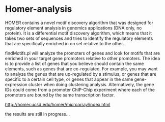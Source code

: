 # Homer-analysis
HOMER contains a novel motif discovery algorithm that was designed for regulatory element analysis in genomics applications (DNA only, no protein).  It is a differential motif discovery algorithm, which means that it takes two sets of sequences and tries to identify the regulatory elements that are specifically enriched in on set relative to the other.


findMotifs.pl will analyze the promoters of genes and look for motifs that are enriched in your target gene promoters relative to other promoters.  The idea is to provide a list of genes that you believe should contain the same elements, such as genes that are co-regulated.  For example, you may want to analyze the genes that are up-regulated by a stimulus, or genes that are specific to a certain cell type, or genes that appear in the same gene-expression cluster when doing clustering analysis.  Alternatively, the gene IDs could come from a promoter ChIP-Chip experiment where each of the promoters are bound by the same transcription factor.






 http://homer.ucsd.edu/homer/microarray/index.html

the results are still in progress...

